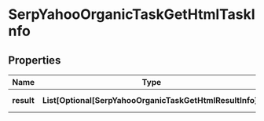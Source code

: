 # SerpYahooOrganicTaskGetHtmlTaskInfo


## Properties

| Name | Type | Description | Notes |
|------------ | ------------- | ------------- | -------------|
**result** | **List[Optional[SerpYahooOrganicTaskGetHtmlResultInfo]]** | array of results |[optional]|